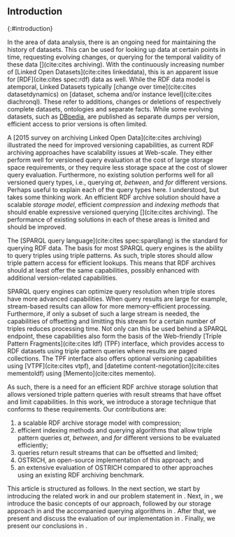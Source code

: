 ## Introduction
{:#introduction}

In the area of data analysis,
there is an ongoing need for maintaining the history of datasets.
This can be used for looking up data at certain points in time,
requesting evolving changes,
or querying for the temporal validity of these data [](cite:cites archiving).
With the continuously increasing number of [Linked Open Datasets](cite:cites linkeddata),
this is an apparent issue for [RDF](cite:cites spec:rdf) data as well.
While the RDF data model is atemporal, Linked Datasets typically [change over time](cite:cites datasetdynamics) on
[dataset, schema and/or instance level](cite:cites diachronql). These refer to additions,
changes or deletions of respectively complete datasets, ontologies and separate facts.
While some evolving datasets, such as [DBpedia](dbpedia),
are published as separate dumps per version,
efficient access to prior versions is often limited.

A [2015 survey on archiving Linked Open Data](cite:cites archiving) illustrated the need for improved versioning capabilities,
as current RDF archiving approaches have scalability issues at Web-scale.
They either perform well for versioned query evaluation at the cost of large storage space requirements,
or they require less storage space at the cost of slower query evaluation.
Furthermore, no existing solution performs well for all versioned query types, i.e., querying *at*, *between*, and *for* different versions.
<span class="comment" data-author="RV">Perhaps useful to explain each of the query types here. I understood, but takes some thinking work.</span>
An efficient RDF archive solution should have a scalable *storage model*,
efficient *compression* and *indexing methods* that should enable expressive versioned querying [](cite:cites archiving).
The performance of existing solutions in each of these areas is limited and should be improved.

The [SPARQL query language](cite:cites spec:sparqllang) is the standard for querying RDF data.
The basis for most SPARQL query engines is the ability to query triples using triple patterns.
As such, triple stores should allow triple pattern access for efficient lookups.
This means that RDF archives should at least offer the same capabilities,
possibly enhanced with additional version-related capabilities.

SPARQL query engines can optimize query resolution when triple stores have more advanced capabilities.
When query results are large for example, stream-based results can allow for more memory-efficient processing.
Furthermore, if only a subset of such a large stream is needed,
the capabilities of offsetting and limitting this stream for a certain number of triples reduces processing time.
Not only can this be used behind a SPARQL endpoint, these capabilities also form the basis
of the Web-friendly [Triple Pattern Fragments](cite:cites ldf) (TPF) interface,
which provides access to RDF datasets using triple pattern queries where results are paged collections.
The TPF interface also offers optional versioning capabilities using [VTPF](cite:cites vtpf),
and [datetime content-negotation](cite:cites mementoldf) using [Memento](cite:cites memento).

As such, there is a need for an efficient RDF archive storage solution that allows versioned triple pattern queries
with result streams that have offset and limit capabilities.
In this work, we introduce a storage technique that conforms to these requirements.
Our contributions are:

1. a scalable RDF archive storage model with compression;
2. efficient indexing methods and querying algorithms that allow triple pattern queries *at*, *between*, and *for* different versions to be evaluated efficiently;
3. queries return result streams that can be offsetted and limited;
4. OSTRICH, an open-source implementation of this approach; and
5. an extensive evaluation of OSTRICH compared to other approaches using an existing RDF archiving benchmark.

This article is structured as follows.
In the next section, we start by introducing the related work in [](#related-work) and our problem statement in [](#problem-statement).
Next, in [](#fundamentals), we introduce the basic concepts of our approach,
followed by our storage approach in [](#storage) and the accompanied querying algorithms in [](#querying).
After that, we present and discuss the evaluation of our implementation in [](#evaluation).
Finally, we present our conclusions in [](#conclusions).
